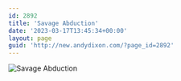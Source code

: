 ```yaml
---
id: 2892
title: 'Savage Abduction'
date: '2023-03-17T13:45:34+00:00'
layout: page
guid: 'http://new.andydixon.com/?page_id=2892'
---
```


![Savage Abduction](https://i0.wp.com/assets.g8x2.ldn.idrivee2-23.com/posters/Savage%20Abduction%2001.jpg?w=1200&ssl=1 "Savage Abduction")